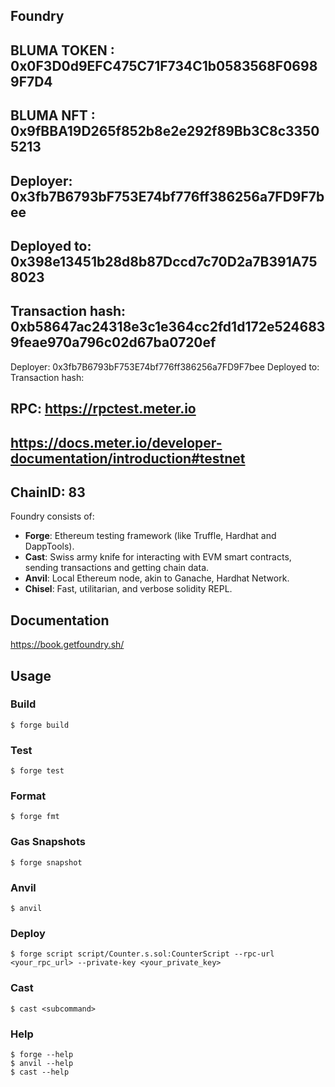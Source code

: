 ## Foundry

## BLUMA TOKEN : 0x0F3D0d9EFC475C71F734C1b0583568F06989F7D4
## BLUMA NFT : 0x9fBBA19D265f852b8e2e292f89Bb3C8c33505213

## Deployer: 0x3fb7B6793bF753E74bf776ff386256a7FD9F7bee
## Deployed to: 0x398e13451b28d8b87Dccd7c70D2a7B391A758023
## Transaction hash: 0xb58647ac24318e3c1e364cc2fd1d172e5246839feae970a796c02d67ba0720ef
Deployer: 0x3fb7B6793bF753E74bf776ff386256a7FD9F7bee
Deployed to: 
Transaction hash: 
## RPC: https://rpctest.meter.io
## https://docs.meter.io/developer-documentation/introduction#testnet
## ChainID: 83

Foundry consists of:

-   **Forge**: Ethereum testing framework (like Truffle, Hardhat and DappTools).
-   **Cast**: Swiss army knife for interacting with EVM smart contracts, sending transactions and getting chain data.
-   **Anvil**: Local Ethereum node, akin to Ganache, Hardhat Network.
-   **Chisel**: Fast, utilitarian, and verbose solidity REPL.

## Documentation

https://book.getfoundry.sh/

## Usage

### Build


```shell
$ forge build
```

### Test

```shell
$ forge test
```

### Format

```shell
$ forge fmt
```

### Gas Snapshots

```shell
$ forge snapshot
```

### Anvil

```shell
$ anvil
```

### Deploy

```shell
$ forge script script/Counter.s.sol:CounterScript --rpc-url <your_rpc_url> --private-key <your_private_key>
```

### Cast

```shell
$ cast <subcommand>
```

### Help

```shell
$ forge --help
$ anvil --help
$ cast --help
```
